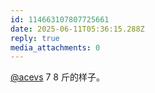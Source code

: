```yaml
---
id: 114663107807725661
date: 2025-06-11T05:36:15.288Z
reply: true
media_attachments: 0
---
```


[@acevs](https://mastodon.social/@acevs) 7 8 斤的样子。

